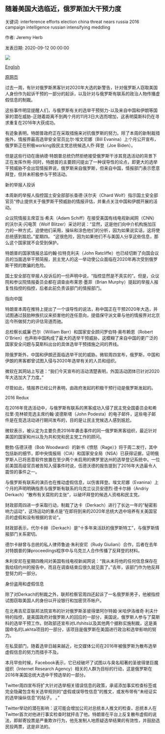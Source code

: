 ## 随着美国大选临近，俄罗斯加大干预力度

关键词: interference efforts election china threat nears russia 2016 campaign intelligence russian intensifying meddling

作者: Jeremy Herb

发表日期: 2020-09-12 00:00:00

![](https://cdn.cnn.com/cnnnext/dam/assets/200221191326-russia-denies-us-election-meddling-00002222-super-tease.jpg)

[English](Russian%20meddling%20efforts%20intensifying%20as%20US%20election%20nears.md)

[原网页](https://edition.cnn.com/2020/09/12/politics/russian-meddling-2020-us-election/index.html)

过去一周，有针对俄罗斯黑客针对2020年大选的新警告，针对俄罗斯人窃取美国人身份作为起诉干预的一部分的起诉，以及针对与俄罗斯有联系的政治人物传播虚假信息的制裁。

这些事件明显提醒人们，与俄罗斯有关的选举干预努力-以及来自中国和伊朗等国家的潜在威胁-正随着距离不到两个月的11月3日大选而增加，这表明莫斯科仍在寻求重复在2016年大获成功。

有迹象表明，特朗普政府正在采取措施来对抗俄罗斯的努力。除了本周的新制裁措施外，情报界最高选举安全官员比尔·埃文尼娜（Bill Evanina）上个月公开宣布，俄罗斯正在积极working毁民主党总统候选人乔·拜登（Joe Biden）。

但是这些行动在唐纳德·特朗普总统仍然拒绝接受俄罗斯干涉其竞选活动的背景下正在发挥作用-同时，特朗普的主要顾问提出了一种误导性的论点，即更大的选举干预威胁不会出现情报界说，俄罗斯来自俄罗斯，但来自中国，情报部门表示愿意拜登，但并未积极参与干预活动。

新的举报人投诉

本周新的举报人指控国土安全部部长查德·沃尔夫（Chard Wolf）指示国土安全部官员“停止提供关于俄罗斯干预威胁的情报评估，并重点关注中国和伊朗开展的活动。

众议院情报主席亚当·希夫（Adam Schiff）在接受美国有线电视新闻网（CNN）的沃尔夫·闪电茨（Wolf Blitzer）采访时说：“显然，这是他们向中介机构施加压力的一种方式，迫使他们采用，操纵和涂色他们的分析，因为如果说实话，这将使总统感到尴尬。”星期四。 “这很危险，因为如果他们不与美国人分享这些信息，那么这个国家就不会受到保护。

特朗普的国家情报总监约翰·拉特克利夫（John Ratcliffe）也已经切断了向国会议员的当面选举干预简报，民主党人的这一举动使公众面临在2020年再次受到俄罗斯干预的欺骗的危险。

国土安全部在举报人投诉后的一份声明中说，“指控显然是不真实的”。但是，众议院和参议院情报委员会都在调查由布莱恩·墨菲（Brian Murphy）提起的举报人报复性指控的指控，后者此前负责该部门的情报部门。

指向中国

特朗普本周在推特上提出了一个误导性的说法，称中国正在干预2020年大选，并试图通过鼓励种族抗议来损害他的连任意向，提倡保守派文章与他的情报界对北京迄今所做努力的评估背道而驰。

总检察长威廉·巴尔（William Barr）和国家安全顾问罗伯特·奥布赖恩（Robert O'Brien）也声称中国构成了最大的选举干预威胁，这模糊了来自中国的更广泛的国家安全问题与莫斯科出台的具体选举干预措施之间的界线。

除俄罗斯外，中国和伊朗还面临选举干扰的威胁。微软周四宣布，俄罗斯，中国和伊朗的黑客都曾试图入侵与2020年选举有关的人员和组织。

微软在其网站上写道：“我们今天宣布的活动清楚表明，外国活动团体已针对2020年大选加大了力度。”

尽管如此，情报界已经公开表明，由政府发起的积极干预行动是俄罗斯发起的。

2016 Redux

在2016年竞选活动中，与俄罗斯有联系的黑客成功入侵了民主党全国委员会和希拉里·克林顿竞选主席约翰·波德斯塔（John Podesta）的电子邮件，这些电子邮件是在竞选活动进行期间发布的，目的是让民主党候选人感到尴尬。

微软表示，被认定为主要负责2016年袭击事件的同一俄罗斯黑客组织，最近针对美国的国家和州以及为共和党和民主党工作的顾问。

鲍勃·伍德沃德（Bob Woodward）的新书《愤怒（Rage）》将于周二发行，其中包括新的细节，即中央情报局（CIA）和国家安全局（NSA）已获得证据，证明俄罗斯人已将恶意软件放置在至少两个未启用的佛罗里达州的选举登记系统中。一位前美国高级官员被告知入侵事件时说，伍德沃德的报告提到了2016年大选最令人震惊的事件之一。

与俄罗斯有联系的演员也在推动虚假信息，以伤害拜登。埃文尼娜（Evanina）上个月的声明明确指责与俄罗斯有联系的乌克兰议员安德烈·德卡尔赫（Andriy Derkach）“散布有关腐败的主张”，以破坏拜登的候选人资格和民主党。

财政部周四进一步采取行动，制裁了达卡（Derkach）进行了长达一年的“秘密影响力运动”，这场运动的重点是“在即将到来的2020年总统大选中培养有关美国官员的虚假和没有根据的言论”。

财政部表示，代尔卡赫（Derkach）是“十多年来活跃的俄罗斯特工”，与俄罗斯情报部门关系密切。

德尔卡赫曾与总统的私人律师鲁迪·朱利安尼（Rudy Giuliani）合作，后者在去年对特朗普的弹proceedings程序中与乌克兰人合作传播了反拜登的材料。

朱利安尼在星期四晚间对美国有线电视新闻网说：“我从未将他的任何信息保存在我给纽约州的报告中，而且在调查结束后很久就见面了。”去年，该部门作为他反拜登努力的一部分。

身份盗用和虚假信息

除了对Derkach的制裁之外，联邦检察官周四还起诉了一名俄罗斯男子，他被指控试图窃取美国人的身份以开设银行和加密货币帐户。

在北弗吉尼亚联邦法院宣布的针对俄罗斯圣彼得堡阿尔特姆·米哈伊洛维奇·利夫什特的指控，是美国政府对俄罗斯人的回应的一部分，美国说，俄罗斯人参与了莫斯科的选举干预工作。财政部还宣布对Lifshits以及其他两个据称实施制裁，这是美国命名的Lakhta项目的一部分，该项目是俄罗斯在美国进行政治和选举影响的努力。

在私营部门，随着选举日越来越近，社交媒体公司在2016年被俄罗斯为散布选举虚假信息的努力而措手不及。

本月早些时候，Facebook表示，它已经破坏了试图以与臭名昭著的圣彼得堡巨魔组织（Internet Research Agency）相关的人群为目标的行动，这是俄罗斯在2016年美国总统大选中干预选举的一部分。

Twitter周四宣布将扩大针对选举相关错误信息的政策，承诺添加事实检查标签或完全隐藏包含有关选举规则的“虚假或误导性信息”的推文，或发布带有“未经证实的选举操纵信息”的帖子。 。”

Twitter举动的潜在影响：这可能会增加公司对总统本人推文的检查，总统本人在Twitter首次对他进行事实检查时就抨击了他。特朗普在平台上反复散布虚假的说法，即邮寄投票是严重欺诈行为，他先发制人地质疑选举结果的有效性，并鼓励选民投两票，这是非法的。
